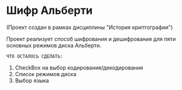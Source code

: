 # Шифр Альберти
(Проект создан в рамках дисциплины "История криптографии")

Проект реализует способ шифрования и дешифрования для пяти основных режимов диска Альберти.

    ЧТО ОСТАЛОСЬ СДЕЛАТЬ:
  1. CheckBox на выбор кодирования/декодирования
  2. Список режимов диска
  2. Выбор языка  
